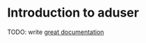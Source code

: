 # Introduction to aduser

TODO: write [great documentation](http://jacobian.org/writing/great-documentation/what-to-write/)
